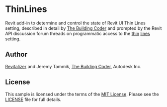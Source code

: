 # ThinLines
Revit add-in to determine and control the state of Revit UI Thin Lines setting, described in detail by
[The Building Coder](http://thebuildingcoder.typepad.com)
and prompted by the Revit API discussion forum threads on programmatic access to the
[thin](http://forums.autodesk.com/t5/revit-api/view-thin-lines/td-p/2641406)
[lines](http://forums.autodesk.com/t5/revit-api/exported-image-line-weight-thin-line-and-rendering-setting/m-p/5528318) setting.


## Author

[Revitalizer](http://www.acadgraph.de) and Jeremy Tammik, [The Building Coder](http://thebuildingcoder.typepad.com), Autodesk Inc.


## License

This sample is licensed under the terms of the [MIT License](http://opensource.org/licenses/MIT). Please see the [LICENSE](LICENSE) file for full details.
